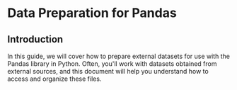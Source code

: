 # Data Preparation for Pandas

## Introduction

In this guide, we will cover how to prepare external datasets for use with the Pandas library in Python. Often, you'll work with datasets obtained from external sources, and this document will help you understand how to access and organize these files.
